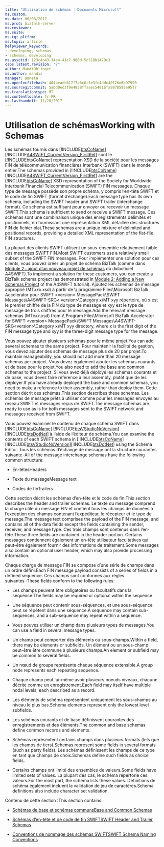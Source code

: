 ```yaml
---
title: "Utilisation de schémas | Documents Microsoft"
ms.custom: 
ms.date: 06/08/2017
ms.prod: biztalk-server
ms.reviewer: 
ms.suite: 
ms.tgt_pltfrm: 
ms.topic: article
helpviewer_keywords:
- developing, schemas
- schemas, developing
ms.assetid: 123c4b43-34e4-41c7-980d-5d518b1479c1
caps.latest.revision: "7"
author: MandiOhlinger
ms.author: mandia
manager: anneta
ms.openlocfilehash: 404beaeb617f7a6c0c5e3fc4ddc40126e6b97990
ms.sourcegitcommit: 5abd0ed3f9e4858ffaaec5481bfa8878595e95f7
ms.translationtype: MT
ms.contentlocale: fr-FR
ms.lasthandoff: 11/28/2017
---
```

# <a name="working-with-schemas"></a><span data-ttu-id="cff5c-102">Utilisation de schémas</span><span class="sxs-lookup"><span data-stu-id="cff5c-102">Working with Schemas</span></span>
<span data-ttu-id="cff5c-103">Les schémas fournis dans [!INCLUDE[btsCoName](../../includes/btsconame-md.md)] [!INCLUDE[A4SWIFT_CurrentVersion_FirstRef](../../includes/a4swift-currentversion-firstref-md.md)] sont le [!INCLUDE[btsCoName](../../includes/btsconame-md.md)] représentation XSD de la société pour les messages FIN de télécommunication financières Interbank (SWIFT) dans le monde entier.</span><span class="sxs-lookup"><span data-stu-id="cff5c-103">The schemas provided in [!INCLUDE[btsCoName](../../includes/btsconame-md.md)][!INCLUDE[A4SWIFT_CurrentVersion_FirstRef](../../includes/a4swift-currentversion-firstref-md.md)] are the [!INCLUDE[btsCoName](../../includes/btsconame-md.md)] XSD representation of the Society for Worldwide Interbank Financial Telecommunication (SWIFT) FIN messages.</span></span> <span data-ttu-id="cff5c-104">Chaque type de message possède son propre schéma, y compris l’en-tête SWIFT et le code de fin SWIFT (format d’échange).</span><span class="sxs-lookup"><span data-stu-id="cff5c-104">Each message type has its own schema, including the SWIFT header and SWIFT trailer (interchange format).</span></span> <span data-ttu-id="cff5c-105">Ce schéma est suffisant pour envoyer ou recevoir un message SWIFT.</span><span class="sxs-lookup"><span data-stu-id="cff5c-105">This schema is sufficient to send or receive a SWIFT message.</span></span> <span data-ttu-id="cff5c-106">Ces schémas sont une combinaison unique des enregistrements délimités et positionnels, en fournissant une représentation XML détaillée des structures FIN de fichier plat.</span><span class="sxs-lookup"><span data-stu-id="cff5c-106">These schemas are a unique mixture of delimited and positional records, providing a detailed XML representation of the flat-file FIN structures.</span></span>  
  
 <span data-ttu-id="cff5c-107">La plupart des clients SWIFT utilisent un sous-ensemble relativement faible des messages SWIFT FIN.</span><span class="sxs-lookup"><span data-stu-id="cff5c-107">Most SWIFT customers use a relatively small subset of the SWIFT FIN messages.</span></span> <span data-ttu-id="cff5c-108">Pour implémenter une solution pour ces clients, vous pouvez créer un projet de schéma BizTalk (comme dans [Module 2 : ajout d’un nouveau projet de schémas](../../adapters-and-accelerators/accelerator-swift/module-2-adding-a-new-schemas-project.md) du didacticiel A4SWIFT).</span><span class="sxs-lookup"><span data-stu-id="cff5c-108">To implement a solution for these customers, you can create a BizTalk schema project (as demonstrated in [Module 2: Adding a New Schemas Project](../../adapters-and-accelerators/accelerator-swift/module-2-adding-a-new-schemas-project.md) of the A4SWIFT tutorial).</span></span> <span data-ttu-id="cff5c-109">Ajoutez les schémas de message approprié (MT*xxx*.xsd) à partir de \\\ programme Files\Microsoft BizTalk Accelerator pour SWIFT \<version\> MessagePack\SWIFT Messages\A4SWIFT-SRG\< version\>\Category x\MT xyy répertoire, où x est le premier chiffre de la FIN du type de message et xyy est le type de message de trois chiffres pour le message.</span><span class="sxs-lookup"><span data-stu-id="cff5c-109">Add the relevant message schemas (MT*xxx*.xsd) from \\\ Program Files\Microsoft BizTalk Accelerator for SWIFT \<version\> MessagePack\SWIFT Messages\A4SWIFT-SRG\<version\>\Category x\MT xyy directory, where x is the first digit of the FIN message type and xyy is the three-digit message type for the message.</span></span>  
  
 <span data-ttu-id="cff5c-110">Vous pouvez ajouter plusieurs schémas pour le même projet.</span><span class="sxs-lookup"><span data-stu-id="cff5c-110">You can add several schemas to the same project.</span></span> <span data-ttu-id="cff5c-111">Pour maintenir la facilité de gestion, vous devez ajouter des schémas de message plus de 20 par projet.</span><span class="sxs-lookup"><span data-stu-id="cff5c-111">To maintain manageability, you should not add more than 20 message schemas per project.</span></span> <span data-ttu-id="cff5c-112">Vous devez également ajouter les schémas courants et de base pour le projet.</span><span class="sxs-lookup"><span data-stu-id="cff5c-112">You also need to add the base and common schemas to the project.</span></span> <span data-ttu-id="cff5c-113">Si vous avez déjà déployé les schémas courants et de base, vous devez faire référence à leur assembly, plutôt que de les déployer.</span><span class="sxs-lookup"><span data-stu-id="cff5c-113">If you have already deployed the base and common schemas, you need to make a reference to their assembly, rather than deploy them.</span></span> <span data-ttu-id="cff5c-114">Cette section décrit ces schémas.</span><span class="sxs-lookup"><span data-stu-id="cff5c-114">This section describes these schemas.</span></span> <span data-ttu-id="cff5c-115">Les schémas de message prêts à utiliser comme pour les messages envoyés au réseau SWIFT et messages reçus de SWIFT.</span><span class="sxs-lookup"><span data-stu-id="cff5c-115">The message schemas are ready to use as is for both messages sent to the SWIFT network and messages received from SWIFT.</span></span>  
  
 <span data-ttu-id="cff5c-116">Vous pouvez examiner le contenu de chaque schéma SWIFT dans [!INCLUDE[btsCoName](../../includes/btsconame-md.md)] [!INCLUDE[btsVStudioNoVersion](../../includes/btsvstudionoversion-md.md)] [!INCLUDE[btsDotNet](../../includes/btsdotnet-md.md)] à l’aide de l’éditeur de schéma.</span><span class="sxs-lookup"><span data-stu-id="cff5c-116">You can examine the contents of each SWIFT schema in [!INCLUDE[btsCoName](../../includes/btsconame-md.md)][!INCLUDE[btsVStudioNoVersion](../../includes/btsvstudionoversion-md.md)][!INCLUDE[btsDotNet](../../includes/btsdotnet-md.md)] using the Schema Editor.</span></span> <span data-ttu-id="cff5c-117">Tous les schémas d’échange de message ont la structure courantes suivante :</span><span class="sxs-lookup"><span data-stu-id="cff5c-117">All of the message interchange schemas have the following common structure:</span></span>  
  
-   <span data-ttu-id="cff5c-118">En-têtes</span><span class="sxs-lookup"><span data-stu-id="cff5c-118">Headers</span></span>  
  
-   <span data-ttu-id="cff5c-119">Texte du message</span><span class="sxs-lookup"><span data-stu-id="cff5c-119">Message text</span></span>  
  
-   <span data-ttu-id="cff5c-120">Codes de fin</span><span class="sxs-lookup"><span data-stu-id="cff5c-120">Trailers</span></span>  
  
 <span data-ttu-id="cff5c-121">Cette section décrit les schémas d’en-tête et le code de fin.</span><span class="sxs-lookup"><span data-stu-id="cff5c-121">This section describes the header and trailer schemas.</span></span> <span data-ttu-id="cff5c-122">Le texte du message comprend la charge utile du message FIN et contient tous les champs de données à l’exception des champs contenant l’expéditeur, le récepteur et le type de message.</span><span class="sxs-lookup"><span data-stu-id="cff5c-122">The message text comprises the payload of the FIN message, and contains all of the data fields except the fields containing the sender, receiver, and message type.</span></span> <span data-ttu-id="cff5c-123">Ces trois champs sont contenus dans l’en-tête.</span><span class="sxs-lookup"><span data-stu-id="cff5c-123">These three fields are contained in the header portion.</span></span> <span data-ttu-id="cff5c-124">Certains messages contiennent également un en-tête utilisateur facultatives qui peut-être également fournir des informations de traitement.</span><span class="sxs-lookup"><span data-stu-id="cff5c-124">Some messages also contain an optional user header, which may also provide processing information.</span></span>  
  
 <span data-ttu-id="cff5c-125">Chaque charge de message FIN se compose d’une série de champs dans un ordre défini.</span><span class="sxs-lookup"><span data-stu-id="cff5c-125">Each FIN message payload consists of a series of fields in a defined sequence.</span></span> <span data-ttu-id="cff5c-126">Ces champs sont conformes aux règles suivantes :</span><span class="sxs-lookup"><span data-stu-id="cff5c-126">These fields conform to the following rules:</span></span>  
  
-   <span data-ttu-id="cff5c-127">Les champs peuvent être obligatoires ou facultatifs dans la séquence.</span><span class="sxs-lookup"><span data-stu-id="cff5c-127">The fields may be required or optional within the sequence.</span></span>  
  
-   <span data-ttu-id="cff5c-128">Une séquence peut contenir sous-séquences, et une sous-séquence peut se répètent dans une séquence.</span><span class="sxs-lookup"><span data-stu-id="cff5c-128">A sequence may contain sub-sequences, and a sub-sequence may repeat within a sequence.</span></span>  
  
-   <span data-ttu-id="cff5c-129">Vous pouvez utiliser un champ dans plusieurs types de messages.</span><span class="sxs-lookup"><span data-stu-id="cff5c-129">You can use a field in several message types.</span></span>  
  
-   <span data-ttu-id="cff5c-130">Un champ peut comporter des éléments ou sous-champs.</span><span class="sxs-lookup"><span data-stu-id="cff5c-130">Within a field, there may be elements or subfields.</span></span> <span data-ttu-id="cff5c-131">Un élément ou un sous-champ peut-être être commune à plusieurs champs.</span><span class="sxs-lookup"><span data-stu-id="cff5c-131">An element or subfield may be common to several fields.</span></span>  
  
-   <span data-ttu-id="cff5c-132">Un nœud de groupe représente chaque séquence extensible.</span><span class="sxs-lookup"><span data-stu-id="cff5c-132">A group node represents each repeating sequence.</span></span>  
  
-   <span data-ttu-id="cff5c-133">Chaque champ peut lui-même avoir plusieurs noeuds niveaux, chacune décrite comme un enregistrement.</span><span class="sxs-lookup"><span data-stu-id="cff5c-133">Each field may itself have multiple nodal levels, each described as a record.</span></span>  
  
-   <span data-ttu-id="cff5c-134">Les éléments de schéma représentent uniquement les sous-champs au niveau le plus bas.</span><span class="sxs-lookup"><span data-stu-id="cff5c-134">Schema elements represent only the lowest level subfields.</span></span>  
  
-   <span data-ttu-id="cff5c-135">Les schémas courants et de base définissent courantes des enregistrements et des éléments.</span><span class="sxs-lookup"><span data-stu-id="cff5c-135">The common and base schemas define common records and elements.</span></span>  
  
-   <span data-ttu-id="cff5c-136">Schémas représentent certains champs dans plusieurs formats (tels que les champs de tiers).</span><span class="sxs-lookup"><span data-stu-id="cff5c-136">Schemas represent some fields in several formats (such as party fields).</span></span> <span data-ttu-id="cff5c-137">Les schémas définissent les champs de ce type en tant que champs de choix.</span><span class="sxs-lookup"><span data-stu-id="cff5c-137">Schemas define such fields as choice fields.</span></span>  
  
-   <span data-ttu-id="cff5c-138">Certains champs ont limité des ensembles de valeurs.</span><span class="sxs-lookup"><span data-stu-id="cff5c-138">Some fields have limited sets of values.</span></span> <span data-ttu-id="cff5c-139">La plupart des cas, le schéma répertorie ces valeurs.</span><span class="sxs-lookup"><span data-stu-id="cff5c-139">For the most part, the schema lists these values.</span></span> <span data-ttu-id="cff5c-140">Définitions de schéma également incluent la validation de jeu de caractères.</span><span class="sxs-lookup"><span data-stu-id="cff5c-140">Schema definitions also include character set validation.</span></span>  
  
 <span data-ttu-id="cff5c-141">Contenu de cette section :</span><span class="sxs-lookup"><span data-stu-id="cff5c-141">This section contains:</span></span>  
  
-   [<span data-ttu-id="cff5c-142">Schémas de base et schémas communs</span><span class="sxs-lookup"><span data-stu-id="cff5c-142">Base and Common Schemas</span></span>](../../adapters-and-accelerators/accelerator-swift/base-and-common-schemas.md)  
  
-   [<span data-ttu-id="cff5c-143">Schémas d’en-tête et de code de fin SWIFT</span><span class="sxs-lookup"><span data-stu-id="cff5c-143">SWIFT Header and Trailer Schemas</span></span>](../../adapters-and-accelerators/accelerator-swift/swift-header-and-trailer-schemas.md)  
  
-   [<span data-ttu-id="cff5c-144">Conventions de nommage des schémas SWIFT</span><span class="sxs-lookup"><span data-stu-id="cff5c-144">SWIFT Schema Naming Conventions</span></span>](../../adapters-and-accelerators/accelerator-swift/swift-schema-naming-conventions.md)